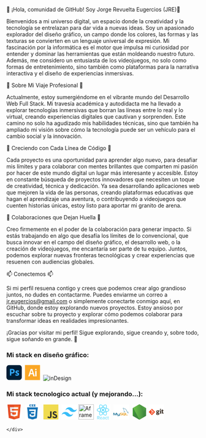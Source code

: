 🚀 ¡Hola, comunidad de GitHub! Soy Jorge Revuelta Eugercios (JRE)🚀

Bienvenidos a mi universo digital, un espacio donde la creatividad y la tecnología se entrelazan para dar vida a nuevas ideas. Soy un apasionado explorador del diseño gráfico, un campo donde los colores, las formas y las texturas se convierten en un lenguaje universal de expresión. Mi fascinación por la informática es el motor que impulsa mi curiosidad por entender y dominar las herramientas que están moldeando nuestro futuro. Además, me considero un entusiasta de los videojuegos, no solo como formas de entretenimiento, sino también como plataformas para la narrativa interactiva y el diseño de experiencias inmersivas.

🌟 Sobre Mi Viaje Profesional 🌟

Actualmente, estoy sumergiéndome en el vibrante mundo del Desarrollo Web Full Stack. Mi travesía académica y autodidacta me ha llevado a explorar tecnologías inmersivas que borran las líneas entre lo real y lo virtual, creando experiencias digitales que cautivan y sorprenden. Este camino no solo ha agudizado mis habilidades técnicas, sino que también ha ampliado mi visión sobre cómo la tecnología puede ser un vehículo para el cambio social y la innovación.

🌱 Creciendo con Cada Línea de Código 🌱

Cada proyecto es una oportunidad para aprender algo nuevo, para desafiar mis límites y para colaborar con mentes brillantes que comparten mi pasión por hacer de este mundo digital un lugar más interesante y accesible. Estoy en constante búsqueda de proyectos innovadores que necesiten un toque de creatividad, técnica y dedicación. Ya sea desarrollando aplicaciones web que mejoren la vida de las personas, creando plataformas educativas que hagan el aprendizaje una aventura, o contribuyendo a videojuegos que cuenten historias únicas, estoy listo para aportar mi granito de arena.

💞️ Colaboraciones que Dejan Huella 💞️

Creo firmemente en el poder de la colaboración para generar impacto. Si estás trabajando en algo que desafía los límites de lo convencional, que busca innovar en el campo del diseño gráfico, el desarrollo web, o la creación de videojuegos, me encantaría ser parte de tu equipo. Juntos, podemos explorar nuevas fronteras tecnológicas y crear experiencias que resuenen con audiencias globales.

📫 Conectemos 📫

Si mi perfil resuena contigo y crees que podemos crear algo grandioso juntos, no dudes en contactarme. Puedes enviarme un correo a jr.eugercios@gmail.com o simplemente conectarte conmigo aquí, en GitHub, donde estoy explorando nuevos proyectos. Estoy ansioso por escuchar sobre tu proyecto y explorar cómo podemos colaborar para transformar ideas en realidades impresionantes.

¡Gracias por visitar mi perfil! Sigue explorando, sigue creando y, sobre todo, sigue soñando en grande. 🌈



<div align="left">
    <h3>Mi stack en diseño gráfico:</h3>
        <img src="https://github.com/devicons/devicon/blob/master/icons/photoshop/photoshop-original.svg" title="Photoshop" alt="Photoshop" width="40" height="40"/>&nbsp
        <img src="https://github.com/devicons/devicon/blob/master/icons/illustrator/illustrator-plain.svg" title="Illustrator" alt="IllustratorL" width="40" height="40"/>&nbsp
        <img src="https://upload.wikimedia.org/wikipedia/commons/4/48/Adobe_InDesign_CC_icon.svg" title="InDesign" alt="inDesign" width="40" height="40"/>&nbsp
</div>

<div align="left">
    <h3>Mi stack tecnologico actual (y mejorando...):</h3>
    <div id="tech">
        <img src="https://github.com/devicons/devicon/blob/master/icons/html5/html5-original.svg" title="HTML5" alt="HTML" width="40" height="40"/>&nbsp;
        <img src="https://github.com/devicons/devicon/blob/master/icons/css3/css3-plain-wordmark.svg"  title="CSS3" alt="CSS" width="40" height="40"/>&nbsp;
        <img src="https://github.com/devicons/devicon/blob/master/icons/javascript/javascript-original.svg" title="JavaScript" alt="JavaScript" width="40" height="40"/>&nbsp;
        <img src="https://github.com/devicons/devicon/blob/master/icons/tailwindcss/tailwindcss-original.svg" title="TailwindCSS" **alt="Java" width="40" height="40"/>
        <img src="https://upload.wikimedia.org/wikipedia/commons/9/92/A-Frame_logo.png" title="Aframe" **alt="Aframe" width="40" height="40"/>
        <img src="https://github.com/devicons/devicon/blob/master/icons/react/react-original-wordmark.svg" title="React" alt="React" width="40" height="40"/>&nbsp;
        <img src="https://github.com/devicons/devicon/blob/master/icons/mysql/mysql-original-wordmark.svg" title="MySQL"  alt="MySQL" width="40" height="40"/>&nbsp;
        <img src="https://github.com/devicons/devicon/blob/master/icons/nodejs/nodejs-original.svg" title="Node.js" alt="Node.js" width="40" height="40"/>  
        <img src="https://github.com/devicons/devicon/blob/master/icons/git/git-original-wordmark.svg" title="Git" alt="Git" width="40" height="40"/>    

    </div>
</div>
<!---
JREdesign/JREdesign is a ✨ special ✨ repository because its `README.md` (this file) appears on your GitHub profile.
You can click the Preview link to take a look at your changes.
--->
